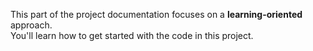This part of the project documentation focuses on a
**learning-oriented** approach.  
You'll learn how to get started with the code in this project.

